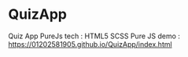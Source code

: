 # QuizApp
Quiz App PureJs
tech :
    HTML5
    SCSS
    Pure JS
demo : https://01202581905.github.io/QuizApp/index.html